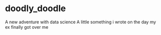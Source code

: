 # doodly_doodle
A new adventure with data science
A little something i wrote on the day my ex finally got over me
